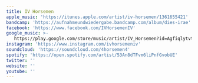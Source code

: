 ```yaml
---
title: IV Horsemen
apple_music: 'https://itunes.apple.com/artist/iv-horsemen/1361655421'
bandcamp: 'https://aufnahmeundwiedergabe.bandcamp.com/album/dies-irae'
facebook: 'https://www.facebook.com/IVHorsemenIV'
google_music: >-
   https://play.google.com/store/music/artist/IV_Horsemen?id=Agfiqlytvtotoxk6pzvp5xa6cyq
instagram: 'https://www.instagram.com/ivhorsemeniv'
soundcloud: 'https://soundcloud.com/4horsemen4'
spotify: 'https://open.spotify.com/artist/53An8dTFvm6liPnfGvobUE'
twitter: ''
website: ''
youtube: ''
---
```

